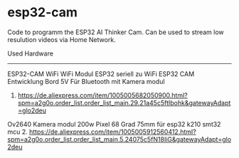 # esp32-cam
Code to programm the ESP32 AI Thinker Cam.
Can be used to stream low resulution videos via Home Network. 

Used Hardware
_________________________________________________________
ESP32-CAM WiFi WiFi Modul ESP32 seriell zu WiFi ESP32 CAM Entwicklung Bord 5V Für Bluetooth mit Kamera modul
1. https://de.aliexpress.com/item/1005005682050900.html?spm=a2g0o.order_list.order_list_main.29.21a45c5ftIbohk&gatewayAdapt=glo2deu

Ov2640 Kamera modul 200w Pixel 68 Grad 75mm für esp32 k210 smt32 mcu
2. https://de.aliexpress.com/item/1005005912560412.html?spm=a2g0o.order_list.order_list_main.5.24075c5fN18IiG&gatewayAdapt=glo2deu
